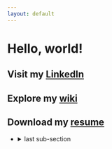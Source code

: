 ```yaml
---
layout: default
---
```


# Hello, world!

## Visit my [LinkedIn](https://www.linkedin.com/in/ryan-najac/)

## Explore my [wiki](https://github.com/rdnajac/cbmf/wiki)

## Download my [resume](./assets/rdnajac_resume.pdf)

<!-- <details><h3><summary>Click to browse the source code:</summary></h3> -->
<!-- <h3> -->

- <details>
    <summary>last sub-section</a></summary>

  blablabla

  ```rb
  def some_code
    puts "Rails is so cool"
  end
  ```

    </details>
